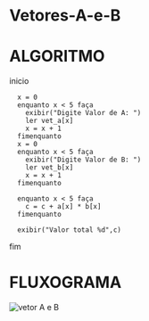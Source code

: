 # Vetores-A-e-B

# ALGORITMO
 inicio

      x = 0
      enquanto x < 5 faça
        exibir("Digite Valor de A: ")
        ler vet_a[x]
        x = x + 1
      fimenquanto
      x = 0
      enquanto x < 5 faça
        exibir("Digite Valor de B: ")
        ler vet_b[x]
        x = x + 1
      fimenquanto

      enquanto x < 5 faça
        c = c + a[x] * b[x]
      fimenquanto

      exibir("Valor total %d",c)

  fim
  
  # FLUXOGRAMA
  
  ![vetor A e B](https://user-images.githubusercontent.com/104398779/173206536-b3b14d8e-4123-4bc1-8e7f-bdc2e7c743af.png)
  

